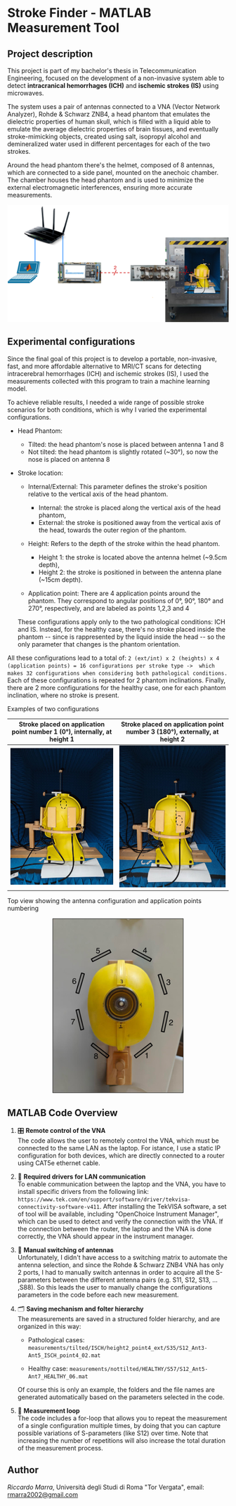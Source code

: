 # Stroke Finder - MATLAB Measurement Tool
## Project description
This project is part of my bachelor's thesis in Telecommunication Engineering, focused on the development of a non-invasive system able to detect **intracranical hemorrhages (ICH)**  and **ischemic strokes (IS)** using microwaves.

The system uses a pair of antennas connected to a VNA (Vector Network Analyzer), Rohde & Schwarz ZNB4, a head phantom that emulates the dielectric properties of human skull, which is filled with a liquid able to emulate the average dielectric properties of brain tissues, and eventually stroke-mimicking objects, created using salt, isopropyl alcohol and demineralized water used in different percentages for each of the two strokes.

Around the head phantom there's the helmet, composed of 8 antennas, which are connected to a side panel, mounted on the anechoic chamber.
The chamber houses the head phantom and is used to minimize the external electromagnetic interferences, ensuring more accurate measurements.

![System schema](images/systemSchema.png)  


## Experimental configurations
Since the final goal of this project is to develop a portable, non-invasive, fast, and more affordable alternative to MRI/CT scans for detecting intracerebral hemorrhages (ICH) and ischemic strokes (IS), I used the measurements collected with this program to train a machine learning model.

To achieve reliable results, I needed a wide range of possible stroke scenarios for both conditions, which is why I varied the experimental configurations.

- Head Phantom:  
	- Tilted: the head phantom's nose is placed between antenna 1 and 8
     - Not tilted: the head phantom is slightly rotated (~30°), so now the nose is placed on antenna 8
-  Stroke location:
	- Internal/External: This parameter defines the stroke's position relative to the vertical axis of the head phantom. 
		-  Internal: the stroke is placed along the vertical axis of the head phantom, 
		-  External: the stroke is positioned away from the vertical axis of the head, towards the outer region of the phantom.
	- Height: Refers to the depth of the stroke within the head phantom. 
		- Height 1: the stroke is located above the antenna helmet (~9.5cm depth), 
		- Height 2: the stroke is positioned in between the antenna plane (~15cm depth). 
		
	- Application point: There are 4 application points around the phantom. They correspond to angular positions of 0°, 90°, 180° and 270°, respectively, and are labeled as points 1,2,3 and 4
		
	These configurations apply only to the two pathological conditions: ICH and IS. Instead, for the healthy case, there's no stroke placed inside the phantom -- since is rappresented by the liquid inside the head -- so the only parameter that changes is the phantom orientation.

All these configurations lead to a total of:
`2 (ext/int) x 2 (heights) x 4 (application points) = 16 configurations per stroke type ->  which makes 32 configurations when considering both pathological conditions.`
Each of these configurations is repeated for 2 phantom inclinations.
Finally, there are 2 more configurations for the healthy case, one for each phantom inclination, where no stroke is present.


Examples of two configurations

| Stroke placed on application point number 1 (0°), internally, at height 1 | Stroke placed on application point number 3 (180°), externally, at height 2 |
|------------------|------------------|
| <img src="images/firstexample.jpg" alt="Phantom" width="400"/> | <img src="images/secondexample.jpg" alt="Phantom" width="400"/> |

Top view showing the antenna configuration and application points numbering
<div align="center">
<img src="images/phantom_ant_config.png" alt="Phantom" width="300"/>
</div>


##  MATLAB Code Overview
1) 🎛️ **Remote control of the VNA**   
The code allows the user to remotely control the VNA, which must be connected to the same LAN as the laptop.
For istance, I use a static IP configuration for both devices, which are directly connected to a router using CAT5e ethernet cable.

3) 🧩 **Required drivers for LAN communication**   
To enable communication between the laptop and the VNA, you have to install specific drivers from the following link: `https://www.tek.com/en/support/software/driver/tekvisa-connectivity-software-v411`.
After installing the TekVISA software, a set of tool will be available, including "OpenChoice Instrument Manager", which can be used to detect and verify the connection with the VNA. If the connection between the router, the laptop and the VNA is done correctly, the VNA should appear in the instrument manager.

4) 📡 **Manual switching of antennas**   
Unfortunately, I didn't have access to a switching matrix to automate the antenna selection, and since the Rohde & Schwarz ZNB4 VNA has only 2 ports, I had to manually switch antennas in order to acquire all the S-parameters between the different antenna pairs (e.g. S11, S12, S13, ... ,S88). 
So this leads the user to manually change the configurations parameters in the code before each new measurement.

6) 🗂️ **Saving mechanism and folter hierarchy**    
The measurements are saved in a structured folder hierarchy, and are organized in this way:
	- Pathological cases: `measurements/tilted/ISCH/height2_point4_ext/S35/S12_Ant3-Ant5_ISCH_point4_02.mat`

	- Healthy case: `measurements/nottilted/HEALTHY/S57/S12_Ant5-Ant7_HEALTHY_06.mat`
	
	Of course this is only an example, the folders and the file names are generated automatically based on the parameters selected in the code. 

7) 🔁 **Measurement loop**   
The code includes a for-loop that allows you to repeat the measurement of a single configuration multiple times, by doing that you can capture possible variations of S-parameters (like S12) over time.
Note that increasing the number of repetitions will also increase the total duration of the measurement process.

## Author
*Riccardo Marra*,
 Università degli Studi di Roma "Tor Vergata",
 email: rmarra2002@gmail.com







